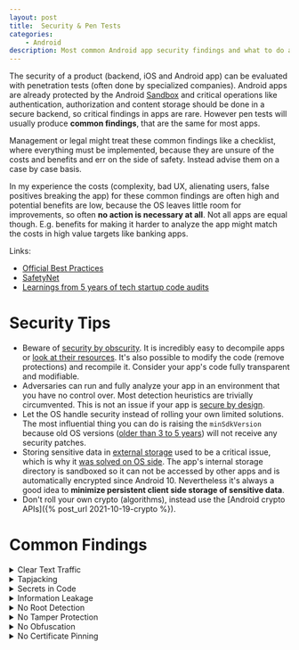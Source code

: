 ```yaml
---
layout: post
title:  Security & Pen Tests
categories:
    - Android
description: Most common Android app security findings and what to do about them.
---
```


The security of a product (backend, iOS and Android app) can be evaluated with penetration tests (often done by specialized companies). Android apps are already protected by the Android [Sandbox](https://source.android.com/security/app-sandbox) and critical operations like authentication, authorization and content storage should be done in a secure backend, so critical findings in apps are rare. However pen tests will usually produce **common findings**, that are the same for most apps.

Management or legal might treat these common findings like a checklist, where everything must be implemented, because they are unsure of the costs and benefits and err on the side of safety. Instead advise them on a case by case basis.

In my experience the costs (complexity, bad UX, alienating users, false positives breaking the app) for these common findings are often high and potential benefits are low, because the OS leaves little room for improvements, so often **no action is necessary at all**. Not all apps are equal though. E.g. benefits for making it harder to analyze the app might match the costs in high value targets like banking apps.

Links:
- [Official Best Practices](https://developer.android.com/topic/security/best-practices)
- [SafetyNet](https://developer.android.com/training/safetynet)
- [Learnings from 5 years of tech startup code audits](https://kenkantzer.com/learnings-from-5-years-of-tech-startup-code-audits/)


# Security Tips
- Beware of [security by obscurity](https://en.wikipedia.org/wiki/Security_through_obscurity). It is incredibly easy to decompile apps or [look at their resources](https://play.google.com/store/apps/details?id=sk.styk.martin.apkanalyzer&hl=de&gl=US). It's also possible to modify the code (remove protections) and recompile it. Consider your app's code fully transparent and modifiable.
- Adversaries can run and fully analyze your app in an environment that you have no control over. Most detection heuristics are trivially circumvented. This is not an issue if your app is [secure by design](https://en.wikipedia.org/wiki/Secure_by_design).
- Let the OS handle security instead of rolling your own limited solutions. The most influential thing you can do is raising the `minSdkVersion` because old OS versions ([older than 3 to 5 years](https://www.tomsguide.com/us/old-phones-unsafe,news-24846.html)) will not receive any security patches.
- Storing sensitive data in [external storage](https://developer.android.com/training/data-storage/app-specific) used to be a critical issue, which is why it [was solved on OS side](https://developer.android.com/training/data-storage/app-specific#external). The app's internal storage directory is sandboxed so it can not be accessed by other apps and is automatically encrypted since Android 10. Nevertheless it's always a good idea to **minimize persistent client side storage of sensitive data**.
- Don't roll your own crypto (algorithms), instead use the [Android crypto APIs]({% post_url 2021-10-19-crypto %}).


# Common Findings
<details markdown="1">
<summary>Clear Text Traffic</summary>

This finding is likely a false positive, as with Android 9 clear text communication (not using HTTPS) is prevented by default. False positives include deeplink URLs in manifest (so app is also opened for HTTP deeplinks) or support for local dev servers.

If you are actually using clear text communication, you should have a very good reason, e.g. exception in [security config](https://developer.android.com/training/articles/security-config) for legacy backend without maintainer.
</details>


<details markdown="1">
<summary>Tapjacking</summary>

Other apps may use overlays to listen for touch events (e.g. to get passwords).

There are two ways this can happen:
- Overlays:
    - User has [Android 6.0.1 without June security patches or Android <4.0.3](https://www.xda-developers.com/how-tapjacking-made-a-return-with-android-marshmallow-and-nobody-noticed/). This allowed apps to show a `Toast` (transparent or with misleading content) infront of other apps and intercept touch events.
    - On newer OS versions the user has to explicitly give permission for apps to draw over other apps.
    - StackOverflow solutions will recommend using [android:filterTouchesWhenObscured](https://developer.android.com/reference/kotlin/android/view/View#security). This will break legitimate apps like blue light filters. Instead consider raising `minSdkVersion`, because this is fixed on OS side, and these old versions also contain other security issues, like [Heartbleed](https://en.wikipedia.org/wiki/Heartbleed) in Android 4.1.1.
- User has a malicious keyboard app:
    - While iOS has an API for disabling third party keyboards, there is no such thing on Android.
    - Unlike iOS there is no "first party" keyboard, because every OEM can preinstall their own keyboard app.
    - Apart from that, I think users should be allowed to use their preferred keyboard. 

You can add [FLAG_SECURE](https://developer.android.com/reference/kotlin/android/view/WindowManager.LayoutParams#flag_secure) to `Window`s so they don't appear in screenshots. Preventing screenshots will annoy users, so this only makes sense in very rare cases like password managers that show plaintext passwords.      
</details>


<details markdown="1">
<summary>Secrets in Code</summary>

Findings will usually consider every secret (API keys, passwords, keystores, etc.) with the same severity. But not all secrets are equal. We have to consider these points:
- Does the secret have to be included in the app (APK or at runtime)?
- What can an adversary do with a leaked secret?
- Can we easily revoke and replace this secret?
- Is the codebase hosted in a public repository (e.g. open source project) or a private repository (propietary project)?

For public projects it makes sense to just hide all kinds of secrets in [local.properties](https://github.com/google/secrets-gradle-plugin) or environment variables and provide default secrets. This makes it easier to configure forks and prevents automated bots from grabbing them. If you pushed a secret to a public repository, consider it compromised.

For private projects it is preferable to save complexity and make building and deploying the app as easy as possible ([convention over configuration](https://en.wikipedia.org/wiki/Convention_over_configuration)). Here we can distinguish between secrets that must end up in the app and those that don't:
- Many libraries (e.g. Google Maps) store their **API keys in the manifest**. Users can just open the manifest and copy the keys. This is [by design](https://en.wikipedia.org/wiki/Secure_by_design), because there are hard restrictions on what these keys can do. As long as the key has to end up in the app at some point, e.g. if you provide these keys at runtime via a backend, it can be intercepted by a determined hacker. You can consider these kind of API keys publicly available. Having the above kind of keys **in the code** is fine for private code repositories. It's probably easier to extract the key from the app, than to gain access to the codebase.
- For other cases, check if the secret needs to appear in the app. Maybe it is only used at compile time or for an internal test variant of the app. Maybe it can be stored in (and never leave) the backend, which then acts as a **proxy to external APIs**. Especially risky general purpose secrets like AWS tokens, should not end up in the app and in the code base. Be sure to also rewrite your git commit history, when removing them.

The **keystore** with the key can be checked into private repositories. This is completely fine in my opinion for the following reasons:
- The keystore is useless without keystore password and key password (unless the passwords can be brute forced, in that case you should just move the key to keystore with a longer password). If an adversary also has access to the passwords, e.g. via secrets manager or CI server, they most likely also have access to other secrets like the keystore.
- If the keystore contains the **upload key** for [Google Play App Signing](https://developer.android.com/studio/publish/app-signing), then it would be of no use to an adversary (even if they had the passwords), as they also need access to Google Play Console (and the passwords) and you can just invalidate the upload key and generate a new one.
- If it contains the actual **signing key**, it is preferable to keep it safe in the repository, than to risk losing access to it. Adversaries still need access to Google Play Console though they might create new builds for delivery outside of Google Play if they also have access to keystore password and key password.
</details>


<details markdown="1">
<summary>Information Leakage</summary>

If you use [Logcat](https://developer.android.com/studio/command-line/logcat) for logging API requests, it may contain sensitive user data, tokens, etc. Other apps cannot access your app's logs (since Android 4.1). It can still be read via `adb logcat`, however this requires direct access to the user's device.

If this is an issue, make sure that these logs do not contain sensitive data or completely remove them by using these ProGuard rules (which make debugging issues in productive apps harder):

```conf
# Disable logging
-assumenosideeffects class android.util.Log {
    public static boolean isLoggable(java.lang.String, int);
    public static int v(...);
    public static int d(...);
    public static int i(...);
    public static int w(...);
    public static int e(...);
}
```
</details>


<details markdown="1">
<summary>No Root Detection</summary>

The app can react (e.g. stop working) to running on a rooted device, where the sandbox is not guaranteed.

The benefit is small:
- It can prevent this scenario: User uses your app on a rooted device, installs a malicious app and grants it root access. The malicious app can now access your app's internal data directory. With root detection the user could not use your app at all, so there is no data to access.
- Root detection is fragile and easily circumvented.

The cost is high:
- Implementing effective root detection requires a lot of effort and complexity (see tamper protection).
- About [3.6%](https://www.verimatrix.com/knowledge-base/application-security/what-is-root-detection/) of devices are rooted. Most are custom ROMs, which users install at their own risk. Some devices (One Plus, Xiaomi) are pre-rooted. Affected users can not use the app, will be frustrated and post negative reviews.

In my opinion, this is only useful for very high risk apps (banking), if at all. In that case it could be preferable to show a message to users, that their device is not safe and they are at their own risk.
</details>


<details markdown="1">
<summary>No Tamper Protection</summary>

This checks the **integrity** of app and environment, to find out if an adversary has recompiled the app or is running it in a **hostile environment** to analyze it. This usually involves:
- Root detection (see above)
- Emulator detection
- Check if debugger is connected
- …

The benefit is small:
- It is marginally harder to analyze or recompile the app. Checks can be removed and circumvented.

The cost is high:
- [Implementing effective tamper protection](https://developer.android.com/training/safetynet) requires a lot of effort and complexity. It is an arms race between protection tools and bypass tools.
- This might make development harder, e.g. if the app can not run on emulators anymore. Test automation might break.

This might make sense on a [small scale](https://github.com/mukeshsolanki/Android-Tamper-Detector), that just checks the app certificate at runtime, to prevent automatic recompilation with injected malware.
</details>


<details markdown="1">
<summary>No Obfuscation</summary>

[Obfuscation with R8](https://developer.android.com/studio/build/shrink-code) makes it harder to analyze the app, but will not stop a determined hacker. You should enable it in any case, because R8 can dramatically **reduce your APK's download size** through code and resource shrinking.

You have to manage a `proguard-rules.pro` file and check your release builds for shrinking issues. If this was not done from the start of the project, it **might be too late** to get it working, because of conflicting and really hard to debug errors. This is especially hard if you use proprietary libraries, that do not provide their own `consumer-rules.pro`.

It will slow down builds, so it should only be enabled for releases:
```groovy
defaultConfig {
    ...
    proguardFiles getDefaultProguardFile('proguard-android-optimize.txt'), 'proguard-rules.pro'
}

buildTypes {
    debug {
        // set to true, if you want to debug code shrinking:
        minifyEnabled false
        shrinkResources false
    }
    release {
        minifyEnabled true
        shrinkResources true
    }
}
```
</details>


<details markdown="1">
<summary>No Certificate Pinning</summary>

Certificate pinning is [not recommended](https://developer.android.com/training/articles/security-ssl#Pinning) by Google.

The benefit is low. Communication between app and backend can not be intercepted (man-in-the-middle) in these **additional special cases**:
- One of the 150 certificate authorities is compromised and their certificate not immediately revoked by an OS update.
- Developers analyzing the app in a hostile environment (though they can just recompile the app without certificate pinning).
- Only rooted devices or devices with [Android <7](https://blog.jeroenhd.nl/article/android-7-nougat-and-certificate-authorities): Third party accessing user device's certificate store (e.g. companies installing certificates on employee devices)

The cost is high:
- Requires considerably organizational overhead, as you need to keep certificates up to date.
- Old apps will be broken and you will get negative reviews, unless the app has a force-update mechanism.
</details>
